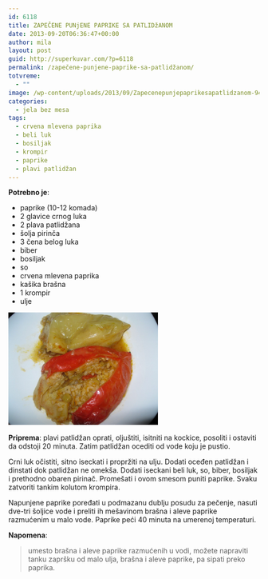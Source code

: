 ```yaml
---
id: 6118
title: ZAPEČENE PUNjENE PAPRIKE SA PATLIDžANOM
date: 2013-09-20T06:36:47+00:00
author: mila
layout: post
guid: http://superkuvar.com/?p=6118
permalink: /zapečene-punjene-paprike-sa-patlidžanom/
totvreme:
  - ""
image: /wp-content/uploads/2013/09/Zapecenepunjepaprikesapatlidzanom-940x198.jpg
categories:
  - jela bez mesa
tags:
  - crvena mlevena paprika
  - beli luk
  - bosiljak
  - krompir
  - paprike
  - plavi patlidžan
---
```

**Potrebno je**:

  * paprike (10-12 komada)
  * 2 glavice crnog luka
  * 2 plava patlidžana
  * šolja pirinča
  * 3 čena belog luka
  * biber
  * bosiljak
  * so
  * crvena mlevena paprika
  * kašika brašna
  * 1 krompir
  * ulje

[<img class="alignnone size-medium wp-image-6119" src="/wp-content/uploads/2013/09/Zapecenepunjepaprikesapatlidzanom-1024x768.jpg" alt="Zapecenepunjepaprikesapatlidzanom" width="300" height="225" />](/wp-content/uploads/2013/09/Zapecenepunjepaprikesapatlidzanom.jpg)

**Priprema**: plavi patlidžan oprati, oljuštiti, isitniti na kockice, posoliti i ostaviti da odstoji 20 minuta. Zatim patlidžan ocediti od vode koju je pustio.

Crni luk očistiti, sitno iseckati i propržiti na ulju. Dodati oceđen patlidžan i dinstati dok patlidžan ne omekša. Dodati iseckani beli luk, so, biber, bosiljak i prethodno obaren pirinač. Promešati i ovom smesom puniti paprike. Svaku zatvoriti tankim kolutom krompira.

Napunjene paprike poređati u podmazanu dublju posudu za pečenje, nasuti dve-tri šoljice vode i preliti ih mešavinom brašna i aleve paprike razmućenim u malo vode. Paprike peći 40 minuta na umerenoj temperaturi.

**Napomena**: 
> umesto brašna i aleve paprike razmućenih u vodi, možete napraviti tanku zapršku od malo ulja, brašna i aleve paprike, pa sipati preko paprika.